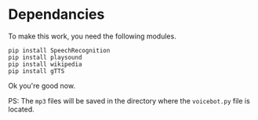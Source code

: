 # Dependancies

To make this work, you need the following modules.

```
pip install SpeechRecognition
pip install playsound
pip install wikipedia
pip install gTTS
```
Ok you're good now.

PS: The `mp3` files will be saved in the directory where the `voicebot.py` file is located.